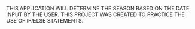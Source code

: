 THIS APPLICATION WILL DETERMINE THE SEASON BASED ON THE DATE INPUT BY THE USER. THIS PROJECT WAS CREATED TO PRACTICE
THE USE OF IF/ELSE STATEMENTS.